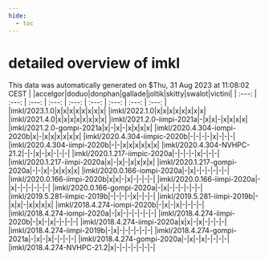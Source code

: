 ```yaml
---
hide:
  - toc
---
```


detailed overview of imkl
=========================


This data was automatically generated on $Thu, 31 Aug 2023 at 11:08:02 CEST
| |accelgor|doduo|donphan|gallade|joltik|skitty|swalot|victini|
| :---: | :---: | :---: | :---: | :---: | :---: | :---: | :---: | :---: |
|imkl/2023.1.0|x|x|x|x|x|x|x|x|
|imkl/2022.1.0|x|x|x|x|x|x|x|x|
|imkl/2021.4.0|x|x|x|x|x|x|x|x|
|imkl/2021.2.0-iimpi-2021a|-|x|x|-|x|x|x|x|
|imkl/2021.2.0-gompi-2021a|x|-|x|-|x|x|x|x|
|imkl/2020.4.304-iompi-2020b|x|-|x|x|x|x|x|x|
|imkl/2020.4.304-iimpic-2020b|-|-|-|-|x|-|-|-|
|imkl/2020.4.304-iimpi-2020b|-|-|x|x|x|x|x|x|
|imkl/2020.4.304-NVHPC-21.2|-|-|x|-|x|-|-|-|
|imkl/2020.1.217-iimpic-2020a|-|-|-|-|x|-|-|-|
|imkl/2020.1.217-iimpi-2020a|x|-|x|-|x|x|x|x|
|imkl/2020.1.217-gompi-2020a|-|-|x|-|x|x|x|x|
|imkl/2020.0.166-iompi-2020a|-|x|-|-|-|-|-|-|
|imkl/2020.0.166-iimpi-2020b|x|x|-|x|-|-|-|-|
|imkl/2020.0.166-iimpi-2020a|-|x|-|-|-|-|-|-|
|imkl/2020.0.166-gompi-2020a|-|x|-|-|-|-|-|-|
|imkl/2019.5.281-iimpic-2019b|-|-|-|-|x|-|-|-|
|imkl/2019.5.281-iimpi-2019b|-|x|x|-|x|x|x|x|
|imkl/2018.4.274-iompi-2020b|-|x|-|x|-|-|-|-|
|imkl/2018.4.274-iompi-2020a|-|x|-|-|-|-|-|-|
|imkl/2018.4.274-iimpi-2020b|-|x|-|x|-|-|-|-|
|imkl/2018.4.274-iimpi-2020a|x|x|-|x|-|-|-|-|
|imkl/2018.4.274-iimpi-2019b|-|x|-|-|-|-|-|-|
|imkl/2018.4.274-gompi-2021a|-|x|-|x|-|-|-|-|
|imkl/2018.4.274-gompi-2020a|-|x|-|x|-|-|-|-|
|imkl/2018.4.274-NVHPC-21.2|x|-|-|-|-|-|-|-|
